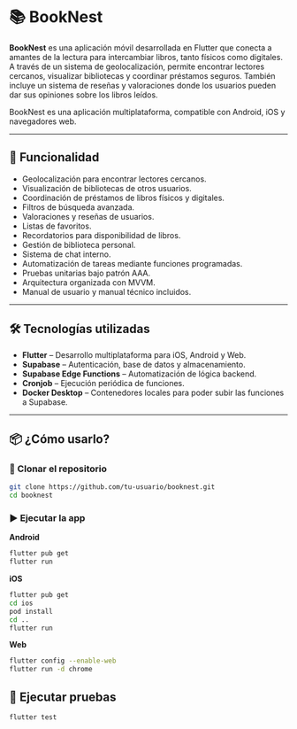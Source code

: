 # 📚 BookNest

**BookNest** es una aplicación móvil desarrollada en Flutter que conecta a amantes de la lectura para intercambiar libros, tanto físicos como digitales. A través de un sistema de geolocalización, permite encontrar lectores cercanos, visualizar bibliotecas y coordinar préstamos seguros. También incluye un sistema de reseñas y valoraciones donde los usuarios pueden dar sus opiniones sobre los libros leídos.

BookNest es una aplicación multiplataforma, compatible con Android, iOS y navegadores web.

---

## 🚀 Funcionalidad

- Geolocalización para encontrar lectores cercanos.  
- Visualización de bibliotecas de otros usuarios.  
- Coordinación de préstamos de libros físicos y digitales.  
- Filtros de búsqueda avanzada.  
- Valoraciones y reseñas de usuarios.  
- Listas de favoritos.  
- Recordatorios para disponibilidad de libros.  
- Gestión de biblioteca personal.  
- Sistema de chat interno.  
- Automatización de tareas mediante funciones programadas.  
- Pruebas unitarias bajo patrón AAA.  
- Arquitectura organizada con MVVM.  
- Manual de usuario y manual técnico incluidos.  

---

## 🛠 Tecnologías utilizadas

- **Flutter** – Desarrollo multiplataforma para iOS, Android y Web.  
- **Supabase** – Autenticación, base de datos y almacenamiento.  
- **Supabase Edge Functions** – Automatización de lógica backend.  
- **Cronjob** – Ejecución periódica de funciones.  
- **Docker Desktop** – Contenedores locales para poder subir las funciones a Supabase.  

---

## 📦 ¿Cómo usarlo?

### 🔽 Clonar el repositorio

```bash
git clone https://github.com/tu-usuario/booknest.git
cd booknest
```

### ▶️ Ejecutar la app
**Android**
```bash
flutter pub get
flutter run
```

**iOS**
```bash
flutter pub get
cd ios
pod install
cd ..
flutter run
```

**Web**
```bash
flutter config --enable-web
flutter run -d chrome
```

## 🧪 Ejecutar pruebas
```bash
flutter test
```